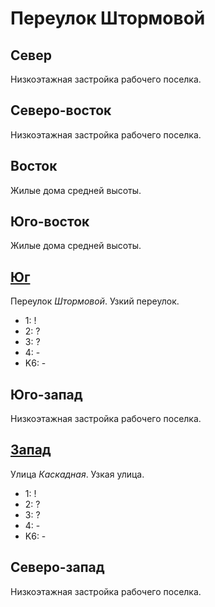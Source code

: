 # Переулок Штормовой

## Север

Низкоэтажная застройка рабочего поселка.

## Северо-восток

Низкоэтажная застройка рабочего поселка.

## Восток

Жилые дома средней высоты.

## Юго-восток

Жилые дома средней высоты.

## [Юг](./580070.md)

Переулок *Штормовой*.
Узкий переулок.

* 1:    !
* 2:    ?
* 3:    ?
* 4:    -
* K6:   -

## Юго-запад

Низкоэтажная застройка рабочего поселка.

## [Запад](./570067.md)

Улица *Каскадная*.
Узкая улица.

* 1:    !
* 2:    ?
* 3:    ?
* 4:    -
* K6:   -

## Северо-запад

Низкоэтажная застройка рабочего поселка.

